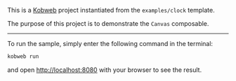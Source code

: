 This is a [Kobweb](https://github.com/varabyte/kobweb) project instantiated from the `examples/clock` template.

The purpose of this project is to demonstrate the `Canvas` composable.

---

To run the sample, simply enter the following command in the terminal:

```bash
kobweb run
```

and open [http://localhost:8080](http://localhost:8080) with your browser to see the result.